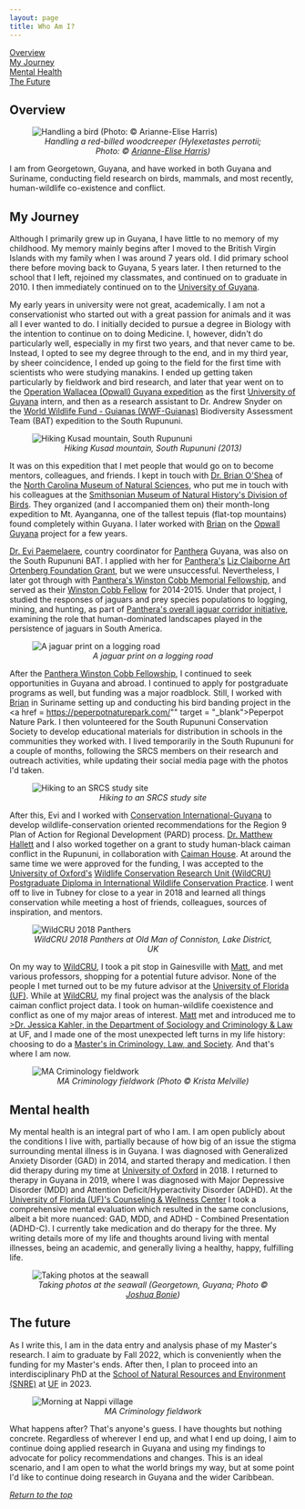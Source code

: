 ```yaml
---
layout: page
title: Who Am I?
---
```

<a href = "#overview">Overview</a>
<br><a href = "#my-journey">My Journey</a>
<br><a href = "#mental-health">Mental Health</a>
<br><a href = "#the-future">The Future</a>

## Overview

<figure>
<img src="assets/images/whoami/bird_ah.jpg" alt = "Handling a bird (Photo: © Arianne-Elise Harris)"/>
<text align = "center"><figcaption><i>Handling a red-billed woodcreeper (Hylexetastes perrotii; Photo: © <a href = "https://www.linkedin.com/in/arianne-harris-1b11b9189/?originalSubdomain=gy" target="_blank">Arianne-Elise Harris</a>)</i></figcaption></text>
</figure>

I am from Georgetown, Guyana, and have worked in both Guyana and Suriname, conducting field research on birds, mammals, and most recently, human-wildlife co-existence and conflict.

## My Journey

Although I primarily grew up in Guyana, I have little to no memory of my childhood. My memory mainly begins after I moved to the British Virgin Islands with my family when I was around 7 years old. I did primary school there before moving back to Guyana, 5 years later. I then returned to the school that I left, rejoined my classmates, and continued on to graduate in 2010. I then immediately continued on to the <a href = "https://www.uog.edu.gy/" target = "_blank">University of Guyana</a>.

My early years in university were not great, academically. I am not a conservationist who started out with a great passion for animals and it was all I ever wanted to do. I initially decided to pursue a degree in Biology with the intention to continue on to doing Medicine. I, however, didn't do particularly well, especially in my first two years, and that never came to be. Instead, I opted to see my degree through to the end, and in my third year, by sheer coincidence, I ended up going to the field for the first time with scientists who were studying manakins. I ended up getting taken particularly by fieldwork and bird research, and later that year went on to the <a href = "https://www.opwall.com/location/guyana/" target = "_blank">Operation Wallacea (Opwall) Guyana expedition</a> as the first <a href = "https://www.uog.edu.gy/" target = "_blank">University of Guyana</a> intern, and then as a research assistant to Dr. Andrew Snyder on the <a href = "https://www.wwfguianas.org/" target = "_blank">World Wildlife Fund - Guianas (WWF-Guianas)</a> Biodiversity Assessment Team (BAT) expedition to the South Rupununi. 

<figure>
<img src="assets/images/whoami/wwfbat1.jpg" alt = "Hiking Kusad mountain, South Rupununi"/>
<text align = "center"><figcaption><i>Hiking Kusad mountain, South Rupununi (2013)</i></figcaption></text>
</figure>

It was on this expedition that I met people that would go on to become mentors, colleagues, and friends. I kept in touch with <a href = "https://naturalsciences.org/staff/brian-oshea" target = "_blank">Dr. Brian O'Shea</a> of the <a href = "https://naturalsciences.org/" target = "_blank">North Carolina Museum of Natural Sciences</a>, who put me in touch with his colleagues at the <a href = "https://naturalhistory.si.edu/research/vertebrate-zoology/birds" target = "_blank">Smithsonian Museum of Natural History's Division of Birds</a>. They organized (and I accompanied them on) their month-long expedition to Mt. Ayanganna, one of the tallest tepuis (flat-top mountains) found completely within Guyana. I later worked with <a href = "" target = "_blank">Brian<a> on the <a href = "https://www.opwall.com/location/guyana/" target = "_blank">Opwall Guyana</a> project for a few years.  

<a href = "" target = "_blank">Dr. Evi Paemelaere</a>, country coordinator for <a href="https://www.panthera.org/" target="_blank">Panthera</a> Guyana, was also on the South Rupununi BAT. I applied with her for <a href="https://www.panthera.org/" target="_blank">Panthera's</a> <a href = "https://www.panthera.org/cms/sites/default/files/Panthera_LizClaiborneArtOrtenbergJaguarResearchGrantProgram.pdf" target = "_blank">Liz Claiborne Art Ortenberg Foundation Grant</a>, but we were unsuccessful. Nevertheless, I later got through with <a href="https://www.panthera.org/cms/sites/default/files/Panthera_WinstonCobbMemorialFellowship.pdf" target="_blank">Panthera's Winston Cobb Memorial Fellowship</a>, and served as their <a href="https://www.panthera.org/cms/sites/default/files/Panthera_WinstonCobbMemorialFellowship.pdf" target="_blank">Winston Cobb Fellow</a> for 2014-2015. Under that project, I studied the responses of jaguars and prey species populations to logging, mining, and hunting, as part of <a href="https://www.panthera.org/initiative/jaguar-corridor-initiative" target="_blank">Panthera's overall jaguar corridor initiative</a>, examining the role that human-dominated landscapes played in the persistence of jaguars in South America.


<figure>
<img src="assets/images/whoami/cobb.jpg" alt = "A jaguar print on a logging road"/>
<text align = "center"><figcaption><i>A jaguar print on a logging road</i></figcaption></text>
</figure>

After the <a href="https://www.panthera.org/cms/sites/default/files/Panthera_WinstonCobbMemorialFellowship.pdf" target="_blank">Panthera Winston Cobb Fellowship</a>, I continued to seek opportunities in Guyana and abroad. I continued to apply for postgraduate programs as well, but funding was a major roadblock. Still, I worked with <a href = "https://naturalsciences.org/staff/brian-oshea" target = "_blank">Brian</a> in Suriname setting up and conducting his bird banding project in the <a href = https://peperpotnaturepark.com/"" target = "_blank">Peperpot Nature Park</a>. I then volunteered for the South Rupununi Conservation Society to develop educational materials for distribution in schools in the communities they worked with. I lived temporarily in the South Rupununi for a couple of months, following the SRCS members on their research and outreach activities, while updating their social media page with the photos I'd taken.

<figure>
<img src="assets/images/whoami/srcs.jpg" alt = "Hiking to an SRCS study site"/>
<text align = "center"><figcaption><i>Hiking to an SRCS study site</i></figcaption></text>
</figure>

After this, Evi and I worked with <a href = "https://conservation.org.gy/" target = "_blank">Conservation International-Guyana</a> to develop wildlife-conservation oriented recommendations for the Region 9 Plan of Action for Regional Development (PARD) process. <a href = "http://www.rupununiwildlife.org/" target = "_blank">Dr. Matthew Hallett</a> and I also worked together on a grant to study human-black caiman conflict in the Rupununi, in collaboration with <a href = "http://caimanhouse.com/" target = "_blank">Caiman House</a>. At around the same time we were approved for the funding, I was accepted to the <a href = "https://www.ox.ac.uk/" target = "_blank">University of Oxford's</a> <a href = "https://www.wildcru.org/" target = "_blank">Wildlife Conservation Research Unit (WildCRU)</a> <a href = "https://www.wildcru.org/courses/diploma/" target = "_blank">Postgraduate Diploma in International Wildlife Conservation Practice</a>. I went off to live in Tubney for close to a year in 2018 and learned all things conservation while meeting a host of friends, colleagues, sources of inspiration, and mentors. 

<figure>
<img src="assets/images/whoami/wildcru.jpg" alt = "WildCRU 2018 Panthers"/>
<text align = "center"><figcaption><i>WildCRU 2018 Panthers at Old Man of Conniston, Lake District, UK</i></figcaption></text>
</figure>

On my way to <a href = "https://www.wildcru.org/" target = "_blank">WildCRU</a>, I took a pit stop in Gainesville with <a href = "http://rupununiwildlife.org/">Matt</a>, and met various professors, shopping for a potential future advisor. None of the people I met turned out to be my future advisor at the <a href = "https://www.ufl.edu/" target = "_blank">University of Florida (UF)</a>. While at <a href = "https://www.wildcru.org/" target = "_blank">WildCRU</a>, my final project was the analysis of the black caiman conflict project data. I took on human-wildlife coexistence and conflict as one of my major areas of interest. <a href = "http://rupununiwildlife.org" target = "_blank">Matt</a> met and introduced me to <a href = "https://soccrim.clas.ufl.edu/jessica-kahler/" target = "_blank">>Dr. Jessica Kahler, in the <a href = "https://soccrim.clas.ufl.edu/" target = "_blank">Department of Sociology and Criminology & Law</a> at UF, and I made one of the most unexpected left turns in my life history: choosing to do a <a href = "https://soccrim.clas.ufl.edu/graduate/criminology/academics/the-m-a-degree/" target = "_blank">Master's in Criminology, Law, and Society</a>. And that's where I am now.

<figure>
<img src="assets/images/whoami/ma_crim.jpg" alt = "MA Criminology fieldwork"/>
<text align = "center"><figcaption><i>MA Criminology fieldwork (Photo © Krista Melville)</i></figcaption></text>
</figure>

## Mental health

My mental health is an integral part of who I am. I am open publicly about the conditions I live with, partially because of how big of an issue the stigma surrounding mental illness is in Guyana. I was diagnosed with Generalized Anxiety Disorder (GAD) in 2014, and started therapy and medication. I then did therapy during my time at <a href = "https://ox.ac.uk" target = "_blank">University of Oxford</a> in 2018. I returned to therapy in Guyana in 2019, where I was diagnosed with Major Depressive Disorder (MDD) and Attention Deficit/Hyperactivity Disorder (ADHD). At the <a href = "https://counseling.ufl.edu/" target = "">University of Florida (UF)'s Counseling & Wellness Center</a> I took a comprehensive mental evaluation which resulted in the same conclusions, albeit a bit more nuanced: GAD, MDD, and ADHD - Combined Presentation (ADHD-C). I currently take medication and do therapy for the three. My writing details more of my life and thoughts around living with mental illnesses, being an academic, and generally living a healthy, happy, fulfilling life.

<figure>
<img src="assets/images/whoami/seawalls.jpg" alt = "Taking photos at the seawall"/>
<text align = "center"><figcaption><i>Taking photos at the seawall (Georgetown, Guyana; Photo © <a href = "" target = "_blank">Joshua Bonie</a>)</i></figcaption></text>
</figure>

## The future

As I write this, I am in the data entry and analysis phase of my Master's research. I aim to graduate by Fall 2022, which is conveniently when the funding for my Master's ends. After then, I plan to proceed into an interdisciplinary PhD at the <a href = "https://snre.ifas.ufl.edu/" target = "_blank">School of Natural Resources and Environment (SNRE)</a> at <a href = "https://ufl.edu" target = "_blank">UF</a> in 2023. 

<figure>
<img src="assets/images/whoami/future.jpg" alt = "Morning at Nappi village"/>
<text align = "center"><figcaption><i>MA Criminology fieldwork</i></figcaption></text>
</figure>

What happens after? That's anyone's guess. I have thoughts but nothing concrete. Regardless of wherever I end up, and what I end up doing, I aim to continue doing applied research in Guyana and using my findings to advocate for policy recommendations and changes. This is an ideal scenario, and I am open to what the world brings my way, but at some point I'd like to continue doing research in Guyana and the wider Caribbean.

<a href="#header"><i>Return to the top</i></a>